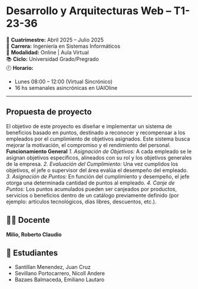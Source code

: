 # Desarrollo y Arquitecturas Web – T1-23-36

📅 **Cuatrimestre:** Abril 2025 – Julio 2025  
🏫 **Carrera:** Ingeniería en Sistemas Informáticos  
📍 **Modalidad:** Online | Aula Virtual  
📚 **Ciclo:** Universidad Grado/Pregrado  
🕗 **Horario:**  
- Lunes 08:00 – 12:00 (Virtual Sincrónico)  
- 16 hs semanales asincrónicas en UAIOline

---
## Propuesta de proyecto
El objetivo de este proyecto es diseñar e implementar un sistema de beneficios basado en puntos, 
destinado a reconocer y recompensar a los empleados por el cumplimiento de objetivos asignados. 
Este sistema busca mejorar la motivación, el compromiso y el rendimiento del personal.
**Funcionamiento General**
*1. Asignación de Objetivos:* A cada empleado se le asignan objetivos específicos, alineados con su rol y los objetivos generales de la empresa.
*2. Evaluación del Cumplimiento:* Una vez cumplidos los objetivos, el jefe o supervisor del área evalúa el desempeño del empleado.
*3. Asignación de Puntos:* En función del cumplimiento y desempeño, el jefe otorga una determinada cantidad de puntos al empleado.
*4. Canje de Puntos:* Los puntos acumulados pueden ser canjeados por productos, servicios o beneficios dentro de un catálogo previamente definido (por ejemplo: artículos tecnológicos, días libres, descuentos, etc.).

## 👨‍🏫 Docente
**Milio, Roberto Claudio**

## 👥 Estudiantes
- Santillan Menendez, Juan Cruz  
- Sevillano Portocarrero, Nicoll Andere  
- Bazaes Balmaceda, Emiliano Lautaro
